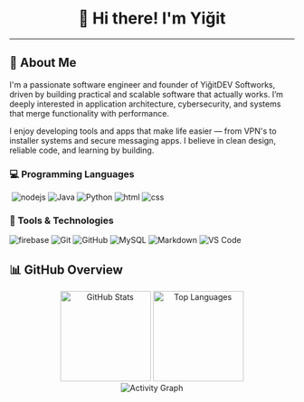 <!-- README.md -->

<h1 align="center">👋 Hi there! I'm Yiğit</h1>

<hr>

<h2>🧠 About Me</h2>
<p>
I'm a passionate software engineer and founder of YiğitDEV Softworks, driven by building practical and scalable software that actually works. I’m deeply interested in application architecture, cybersecurity, and systems that merge functionality with performance.

I enjoy developing tools and apps that make life easier — from VPN's to installer systems and secure messaging apps. I believe in clean design, reliable code, and learning by building.
</p>

<h3>💻 Programming Languages</h3>
<p align="left">
  <img src=>
  <img src="https://img.shields.io/badge/node.js-339933?style=for-the-badge&logo=Node.js&logoColor=white" alt=nodejs>
  <img src="https://img.shields.io/badge/Java-007396?style=for-the-badge&logo=java&logoColor=white" alt="Java"/>
  <img src="https://img.shields.io/badge/Python-3776AB?style=for-the-badge&logo=python&logoColor=white" alt="Python"/>
  <img src="https://img.shields.io/badge/HTML-E34F26?style=for-the-badge&logo=html5&logoColor=white" alt="html">
  <img src="https://img.shields.io/badge/CSS-1572B6?style=for-the-badge&logo=css3&logoColor=white" alt="css">

</p>

<h3>🔧 Tools & Technologies</h3>
<p align="left">
  <img src="https://img.shields.io/badge/firebase-ffca28?style=for-the-badge&logo=firebase&logoColor=black" alt="firebase">
  <img src="https://img.shields.io/badge/Git-F05032?style=for-the-badge&logo=git&logoColor=white" alt="Git"/>
  <img src="https://img.shields.io/badge/GitHub-181717?style=for-the-badge&logo=github&logoColor=white" alt="GitHub"/>
  <img src="https://img.shields.io/badge/MySQL-4479A1?style=for-the-badge&logo=mysql&logoColor=white" alt="MySQL"/>
  <img src="https://img.shields.io/badge/Markdown-000000?style=for-the-badge&logo=markdown&logoColor=white" alt="Markdown"/>
  <img src="https://img.shields.io/badge/VS_Code-007ACC?style=for-the-badge&logo=visual-studio-code&logoColor=white" alt="VS Code"/>
</p>

<h2>📊 GitHub Overview</h2>

<div align="center">
  <img height="160em" src="https://github-readme-stats.vercel.app/api?username=EnderGamer6112&show_icons=true&theme=dark&count_private=true&include_all_commits=true&hide_border=true" alt="GitHub Stats" />
  <img height="160em" src="https://github-readme-stats.vercel.app/api/top-langs/?username=EnderGamer6112&layout=compact&theme=dark&langs_count=6&hide_border=true" alt="Top Languages" />
</div>

<div align="center">
  <img src="https://github-readme-activity-graph.vercel.app/graph?username=EnderGamer6112&theme=github-dark&hide_border=true&area=true" alt="Activity Graph" />
</div>
